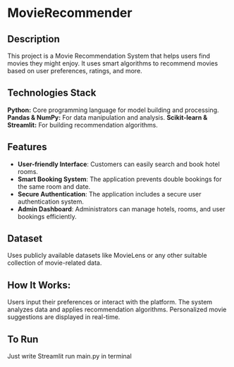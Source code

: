 
# MovieRecommender

## Description

This project is a Movie Recommendation System that helps users find movies they might enjoy. It uses smart algorithms to recommend movies based on user preferences, ratings, and more.

## Technologies Stack

**Python:** Core programming language for model building and processing.
**Pandas & NumPy:** For data manipulation and analysis.
**Scikit-learn & Streamlit:** For building recommendation algorithms.

## Features

- **User-friendly Interface**: Customers can easily search and book hotel rooms.
- **Smart Booking System**: The application prevents double bookings for the same room and date.
- **Secure Authentication**: The application includes a secure user authentication system.
- **Admin Dashboard**: Administrators can manage hotels, rooms, and user bookings efficiently.
## Dataset
Uses publicly available datasets like MovieLens or any other suitable collection of movie-related data.

## How It Works:
Users input their preferences or interact with the platform.
The system analyzes data and applies recommendation algorithms.
Personalized movie suggestions are displayed in real-time.
## To Run 
Just write Streamlit run main.py in terminal
